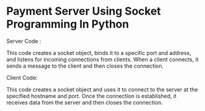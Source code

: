 # Payment Server Using Socket Programming In Python
  
Server Code :

This code creates a socket object, binds it to a specific port and address, and listens for incoming connections from clients. When a client connects, it sends a message to the client and then closes the connection.


Client Code: 

This code creates a socket object and uses it to connect to the server at the specified hostname and port. Once the connection is established, it receives data from the server and then closes the connection.
